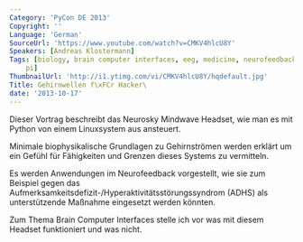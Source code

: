 ```yaml
---
Category: 'PyCon DE 2013'
Copyright: ''
Language: 'German'
SourceUrl: 'https://www.youtube.com/watch?v=CMKV4hlcU8Y'
Speakers: [Andreas Klostermann]
Tags: [biology, brain computer interfaces, eeg, medicine, neurofeedback, raspberry
    pi]
ThumbnailUrl: 'http://i1.ytimg.com/vi/CMKV4hlcU8Y/hqdefault.jpg'
Title: Gehirnwellen f\xFCr Hacker\
date: '2013-10-17'
---
```

Dieser Vortrag beschreibt das Neurosky Mindwave Headset, wie man es mit Python von einem Linuxsystem aus ansteuert.

Minimale biophysikalische Grundlagen zu Gehirnströmen werden erklärt um ein Gefühl für Fähigkeiten und Grenzen dieses Systems zu vermitteln.

Es werden Anwendungen im Neurofeedback vorgestellt, wie sie zum Beispiel gegen das Aufmerksamkeitsdefizit-/Hyperaktivitätsstörungssyndrom (ADHS)  als unterstützende Maßnahme eingesetzt werden könnten.

Zum Thema Brain Computer Interfaces stelle ich vor was mit diesem Headset funktioniert und was nicht.
